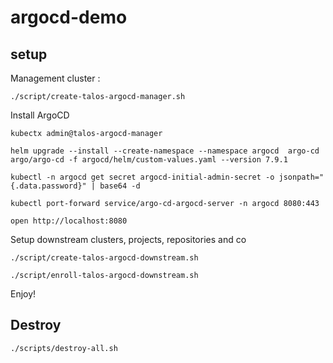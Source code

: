 # argocd-demo

## setup

Management cluster :

```
./script/create-talos-argocd-manager.sh
```

Install ArgoCD

```
kubectx admin@talos-argocd-manager

helm upgrade --install --create-namespace --namespace argocd  argo-cd argo/argo-cd -f argocd/helm/custom-values.yaml --version 7.9.1

kubectl -n argocd get secret argocd-initial-admin-secret -o jsonpath="{.data.password}" | base64 -d

kubectl port-forward service/argo-cd-argocd-server -n argocd 8080:443

open http://localhost:8080
```



Setup downstream clusters, projects, repositories and co

```
./script/create-talos-argocd-downstream.sh

./script/enroll-talos-argocd-downstream.sh
```

Enjoy!


## Destroy

```
./scripts/destroy-all.sh
```